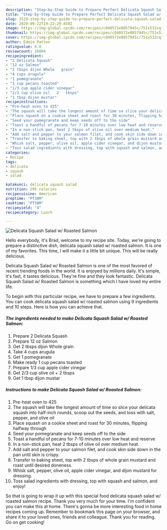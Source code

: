 ```yaml
---
description: "Step-by-Step Guide to Prepare Perfect Delicata Squash Salad w/ Roasted Salmon"
title: "Step-by-Step Guide to Prepare Perfect Delicata Squash Salad w/ Roasted Salmon"
slug: 2519-step-by-step-guide-to-prepare-perfect-delicata-squash-salad-w-roasted-salmon
date: 2020-09-22T19:22:29.850Z
image: https://img-global.cpcdn.com/recipes/c040572e0857945c/751x532cq70/delicata-squash-salad-w-roasted-salmon-recipe-main-photo.jpg
thumbnail: https://img-global.cpcdn.com/recipes/c040572e0857945c/751x532cq70/delicata-squash-salad-w-roasted-salmon-recipe-main-photo.jpg
cover: https://img-global.cpcdn.com/recipes/c040572e0857945c/751x532cq70/delicata-squash-salad-w-roasted-salmon-recipe-main-photo.jpg
author: Edwin Patton
ratingvalue: 4.8
reviewcount: 26004
recipeingredient:
- "2 Delicata Squash"
- "12 oz Salmon"
- "2 tbsps dijon Whole   grain"
- "4 cups arugula"
- "1 pomegranate"
- "1 cup pecans toasted"
- "1/3 cup apple cider vinegar"
- "2/3 cup olive oil   2   tbsps"
- "1 tbsp dijon mustar"
recipeinstructions:
- "Pre-heat oven to 425"
- "The squash will take the longest amount of time so slice your delicata squash into half-inch rounds, scoop out the seeds, and toss with salt, pepper, and olive oil"
- "Place squash on a cookie sheet and roast for 30 minutes, flipping halfway through"
- "Seed your pomegranate and keep seeds off to the side"
- "Toast a handful of pecans for 7-10 minutes over low heat and reserve"
- "In a non-stick pan, heat 2 tbsps of olive oil over medium heat."
- "Add salt and pepper to your salmon filet, and cook skin side down in the pan until skin is crispy."
- "Transfer to baking sheet, top with 2 tbsps of whole grain mustard and roast until desired doneness."
- "Whisk salt, pepper, olive oil, apple cider vinegar, and dijon mustard for dressing."
- "Toss salad ingredients with dressing, top with squash and salmon, and enjoy!"
categories:
- Recipe
tags:
- delicata
- squash
- salad

katakunci: delicata squash salad 
nutrition: 295 calories
recipecuisine: American
preptime: "PT30M"
cooktime: "PT38M"
recipeyield: "4"
recipecategory: Lunch

---
```



![Delicata Squash Salad w/ Roasted Salmon](https://img-global.cpcdn.com/recipes/c040572e0857945c/751x532cq70/delicata-squash-salad-w-roasted-salmon-recipe-main-photo.jpg)

Hello everybody, it's Brad, welcome to my recipe site. Today, we're going to prepare a distinctive dish, delicata squash salad w/ roasted salmon. It is one of my favorites. This time, I will make it a little bit unique. This will be really delicious.



Delicata Squash Salad w/ Roasted Salmon is one of the most favored of recent trending foods in the world. It is enjoyed by millions daily. It's simple, it's fast, it tastes delicious. They're fine and they look fantastic. Delicata Squash Salad w/ Roasted Salmon is something which I have loved my entire life.


To begin with this particular recipe, we have to prepare a few ingredients. You can cook delicata squash salad w/ roasted salmon using 9 ingredients and 10 steps. Here is how you can achieve that.

<!--inarticleads1-->

##### The ingredients needed to make Delicata Squash Salad w/ Roasted Salmon:

1. Prepare 2 Delicata Squash
1. Prepare 12 oz Salmon
1. Get 2 tbsps dijon Whole   grain
1. Take 4 cups arugula
1. Get 1 pomegranate
1. Make ready 1 cup pecans toasted
1. Prepare 1/3 cup apple cider vinegar
1. Get 2/3 cup olive oil +  2   tbsps
1. Get 1 tbsp dijon mustar




<!--inarticleads2-->

##### Instructions to make Delicata Squash Salad w/ Roasted Salmon:

1. Pre-heat oven to 425
1. The squash will take the longest amount of time so slice your delicata squash into half-inch rounds, scoop out the seeds, and toss with salt, pepper, and olive oil
1. Place squash on a cookie sheet and roast for 30 minutes, flipping halfway through
1. Seed your pomegranate and keep seeds off to the side
1. Toast a handful of pecans for 7-10 minutes over low heat and reserve
1. In a non-stick pan, heat 2 tbsps of olive oil over medium heat.
1. Add salt and pepper to your salmon filet, and cook skin side down in the pan until skin is crispy.
1. Transfer to baking sheet, top with 2 tbsps of whole grain mustard and roast until desired doneness.
1. Whisk salt, pepper, olive oil, apple cider vinegar, and dijon mustard for dressing.
1. Toss salad ingredients with dressing, top with squash and salmon, and enjoy!




So that is going to wrap it up with this special food delicata squash salad w/ roasted salmon recipe. Thank you very much for your time. I'm confident you can make this at home. There's gonna be more interesting food in home recipes coming up. Remember to bookmark this page on your browser, and share it to your loved ones, friends and colleague. Thank you for reading. Go on get cooking!
